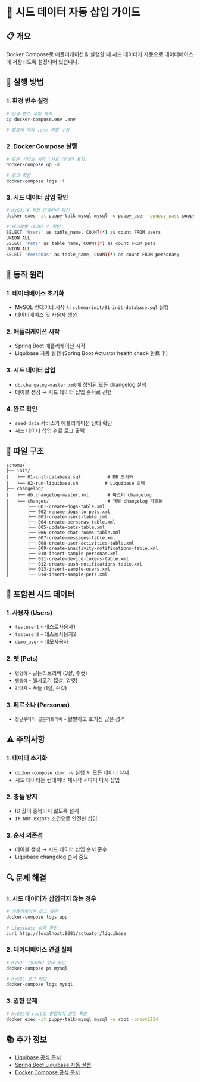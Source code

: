# 🌱 시드 데이터 자동 삽입 가이드

## 📋 개요

Docker Compose로 애플리케이션을 실행할 때 시드 데이터가 자동으로 데이터베이스에 저장되도록 설정되어 있습니다.

## 🚀 실행 방법

### 1. 환경 변수 설정
```bash
# 환경 변수 파일 복사
cp docker-compose.env .env

# 필요에 따라 .env 파일 수정
```

### 2. Docker Compose 실행
```bash
# 모든 서비스 시작 (시드 데이터 포함)
docker-compose up -d

# 로그 확인
docker-compose logs -f
```

### 3. 시드 데이터 삽입 확인
```bash
# MySQL에 직접 연결하여 확인
docker exec -it puppy-talk-mysql mysql -u puppy_user -ppuppy_pass puppy_talk_db

# 테이블별 데이터 수 확인
SELECT 'Users' as table_name, COUNT(*) as count FROM users
UNION ALL
SELECT 'Pets' as table_name, COUNT(*) as count FROM pets
UNION ALL
SELECT 'Personas' as table_name, COUNT(*) as count FROM personas;
```

## 🔧 동작 원리

### 1. 데이터베이스 초기화
- MySQL 컨테이너 시작 시 `schema/init/01-init-database.sql` 실행
- 데이터베이스 및 사용자 생성

### 2. 애플리케이션 시작
- Spring Boot 애플리케이션 시작
- Liquibase 자동 실행 (Spring Boot Actuator health check 완료 후)

### 3. 시드 데이터 삽입
- `db.changelog-master.xml`에 정의된 모든 changelog 실행
- 테이블 생성 → 시드 데이터 삽입 순서로 진행

### 4. 완료 확인
- `seed-data` 서비스가 애플리케이션 상태 확인
- 시드 데이터 삽입 완료 로그 출력

## 📁 파일 구조

```
schema/
├── init/
│   ├── 01-init-database.sql          # DB 초기화
│   └── 02-run-liquibase.sh          # Liquibase 실행
├── changelog/
│   ├── db.changelog-master.xml       # 마스터 changelog
│   └── changes/                      # 개별 changelog 파일들
│       ├── 001-create-dogs-table.xml
│       ├── 002-rename-dogs-to-pets.xml
│       ├── 003-create-users-table.xml
│       ├── 004-create-personas-table.xml
│       ├── 005-update-pets-table.xml
│       ├── 006-create-chat-rooms-table.xml
│       ├── 007-create-messages-table.xml
│       ├── 008-create-user-activities-table.xml
│       ├── 009-create-inactivity-notifications-table.xml
│       ├── 010-insert-sample-personas.xml
│       ├── 011-create-device-tokens-table.xml
│       ├── 012-create-push-notifications-table.xml
│       ├── 013-insert-sample-users.xml
│       └── 014-insert-sample-pets.xml
```

## 🎯 포함된 시드 데이터

### 1. 사용자 (Users)
- `testuser1` - 테스트사용자1
- `testuser2` - 테스트사용자2  
- `demo_user` - 데모사용자

### 2. 펫 (Pets)
- `멍멍이` - 골든리트리버 (3살, 수컷)
- `댕댕이` - 웰시코기 (2살, 암컷)
- `강아지` - 푸들 (1살, 수컷)

### 3. 페르소나 (Personas)
- `장난꾸러기 골든리트리버` - 활발하고 호기심 많은 성격

## ⚠️ 주의사항

### 1. 데이터 초기화
- `docker-compose down -v` 실행 시 모든 데이터 삭제
- 시드 데이터는 컨테이너 재시작 시마다 다시 삽입

### 2. 충돌 방지
- ID 값이 중복되지 않도록 설계
- `IF NOT EXISTS` 조건으로 안전한 삽입

### 3. 순서 의존성
- 테이블 생성 → 시드 데이터 삽입 순서 준수
- Liquibase changelog 순서 중요

## 🔍 문제 해결

### 1. 시드 데이터가 삽입되지 않는 경우
```bash
# 애플리케이션 로그 확인
docker-compose logs app

# Liquibase 상태 확인
curl http://localhost:8081/actuator/liquibase
```

### 2. 데이터베이스 연결 실패
```bash
# MySQL 컨테이너 상태 확인
docker-compose ps mysql

# MySQL 로그 확인
docker-compose logs mysql
```

### 3. 권한 문제
```bash
# MySQL에 root로 연결하여 권한 확인
docker exec -it puppy-talk-mysql mysql -u root -proot1234
```

## 📚 추가 정보

- [Liquibase 공식 문서](https://www.liquibase.org/documentation/)
- [Spring Boot Liquibase 자동 설정](https://docs.spring.io/spring-boot/docs/current/reference/html/howto.html#howto.data-initialization.using-basic-sql-scripts)
- [Docker Compose 공식 문서](https://docs.docker.com/compose/)
